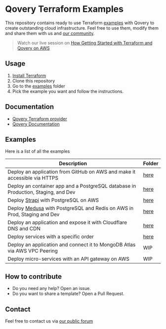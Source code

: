 # Qovery Terraform Examples

This repository contains ready to use Terraform [examples](/examples) with Qovery to create outstanding cloud infrastructure. Feel free to
use them, modify them and share them with us and [our community](https://discuss.qovery.com).

> Watch our live session on [How Getting Started with Terraform and Qovery on AWS](https://www.youtube.com/watch?v=l8D6IrEoIgw)

## Usage

1. [Install Terraform](https://learn.hashicorp.com/tutorials/terraform/install-cli)
2. Clone this repository
3. Go to the [examples](examples) folder
4. Pick the example you want and follow the instructions.

## Documentation

* [Qovery Terraform provider](https://registry.terraform.io/providers/Qovery/qovery/latest)
* [Qovery Documentation](https://hub.qovery.com)

## Examples

Here is a list of all the examples

| Description                                                                                     | Folder                                                              |
|-------------------------------------------------------------------------------------------------|---------------------------------------------------------------------|
| Deploy an application from GitHub on AWS and make it accessible via HTTPS                       | [here](/examples/deploy-github-app-on-aws-with-https)               |
| Deploy an container app and a PostgreSQL database in Production, Staging, and Dev               | [here](/examples/deploy-an-application-within-3-environments)       |
| Deploy [Strapi](https://strapi.io) with PostgreSQL on AWS                                       | [here](/examples/deploy-strapi-with-postgresql-on-aws)              |
| Deploy [Medusa](https://medusajs.com) with PostgreSQL and Redis on AWS in Prod, Staging and Dev | [here](/examples/deploy-medusa-with-postgresql-and-redis-on-aws)    |
| Deploy an application and expose it with Cloudflare DNS and CDN                                 | [here](/examples/deploy-an-application-with-cloudflare-dns-and-cdn) |
| Deploy services with a specific order                                                           | [here](/examples/deploy-services-with-a-specific-order)             |
| Deploy an application and connect it to MongoDB Atlas via AWS VPC Peering                       | WIP                                                                 |
| Deploy micro-services with an API gateway on AWS                                                | WIP                                                                 |

## How to contribute

* Do you need any help? Open an issue.
* Do you want to share a template? Open a Pull Request.

## Contact

Feel free to contact us via [our public forum](https://discuss.qovery.com)
